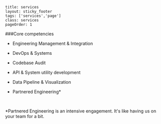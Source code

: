 
```
title: services
layout: sticky_footer
tags: ['services','page']
class: services
pageOrder: 1
```


###Core competencies
- Engineering Management & Integration

- DevOps & Systems

- Codebase Audit

- API & System utility development

- Data Pipeline & Visualization

- Partnered Engineering*

<br>

*Partnered Engineering is an intensive engagement. It's like having us on your team for a bit.

